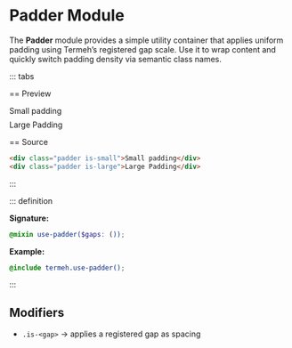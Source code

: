 # Padder Module

The **Padder** module provides a simple utility container that applies uniform padding using Termeh’s registered gap scale. Use it to wrap content and quickly switch padding density via semantic class names.

::: tabs

== Preview

<!-- markdownlint-disable MD033 -->
<Preview height="8rem">
  <div class="demo">
    <div class="padder is-small is-highlighted">
      <div class="placeholder">Small padding</div>
    </div>
    <div class="padder is-large is-highlighted" style="margin-top: .5rem">
      <div class="placeholder">Large Padding</div>
    </div>
  </div>
</Preview>
<!-- markdownlint-enable MD033 -->

== Source

```html
<div class="padder is-small">Small padding</div>
<div class="padder is-large">Large Padding</div>
```

:::

::: definition

**Signature:**

```scss
@mixin use-padder($gaps: ());
```

**Example:**

```scss
@include termeh.use-padder();
```

:::

## Modifiers

- `.is-<gap>` → applies a registered gap as spacing
